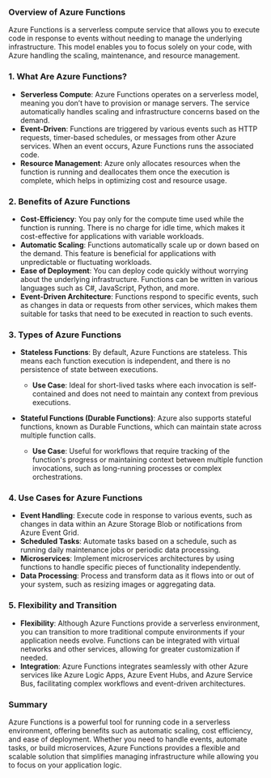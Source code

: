 ### **Overview of Azure Functions**

Azure Functions is a serverless compute service that allows you to execute code in response to events without needing to manage the underlying infrastructure. This model enables you to focus solely on your code, with Azure handling the scaling, maintenance, and resource management.

### **1. What Are Azure Functions?**

- **Serverless Compute**: Azure Functions operates on a serverless model, meaning you don’t have to provision or manage servers. The service automatically handles scaling and infrastructure concerns based on the demand.
- **Event-Driven**: Functions are triggered by various events such as HTTP requests, timer-based schedules, or messages from other Azure services. When an event occurs, Azure Functions runs the associated code.
- **Resource Management**: Azure only allocates resources when the function is running and deallocates them once the execution is complete, which helps in optimizing cost and resource usage.

### **2. Benefits of Azure Functions**

- **Cost-Efficiency**: You pay only for the compute time used while the function is running. There is no charge for idle time, which makes it cost-effective for applications with variable workloads.
- **Automatic Scaling**: Functions automatically scale up or down based on the demand. This feature is beneficial for applications with unpredictable or fluctuating workloads.
- **Ease of Deployment**: You can deploy code quickly without worrying about the underlying infrastructure. Functions can be written in various languages such as C#, JavaScript, Python, and more.
- **Event-Driven Architecture**: Functions respond to specific events, such as changes in data or requests from other services, which makes them suitable for tasks that need to be executed in reaction to such events.

### **3. Types of Azure Functions**

- **Stateless Functions**: By default, Azure Functions are stateless. This means each function execution is independent, and there is no persistence of state between executions.
  - **Use Case**: Ideal for short-lived tasks where each invocation is self-contained and does not need to maintain any context from previous executions.

- **Stateful Functions (Durable Functions)**: Azure also supports stateful functions, known as Durable Functions, which can maintain state across multiple function calls.
  - **Use Case**: Useful for workflows that require tracking of the function's progress or maintaining context between multiple function invocations, such as long-running processes or complex orchestrations.

### **4. Use Cases for Azure Functions**

- **Event Handling**: Execute code in response to various events, such as changes in data within an Azure Storage Blob or notifications from Azure Event Grid.
- **Scheduled Tasks**: Automate tasks based on a schedule, such as running daily maintenance jobs or periodic data processing.
- **Microservices**: Implement microservices architectures by using functions to handle specific pieces of functionality independently.
- **Data Processing**: Process and transform data as it flows into or out of your system, such as resizing images or aggregating data.

### **5. Flexibility and Transition**

- **Flexibility**: Although Azure Functions provide a serverless environment, you can transition to more traditional compute environments if your application needs evolve. Functions can be integrated with virtual networks and other services, allowing for greater customization if needed.
- **Integration**: Azure Functions integrates seamlessly with other Azure services like Azure Logic Apps, Azure Event Hubs, and Azure Service Bus, facilitating complex workflows and event-driven architectures.

### **Summary**

Azure Functions is a powerful tool for running code in a serverless environment, offering benefits such as automatic scaling, cost efficiency, and ease of deployment. Whether you need to handle events, automate tasks, or build microservices, Azure Functions provides a flexible and scalable solution that simplifies managing infrastructure while allowing you to focus on your application logic.